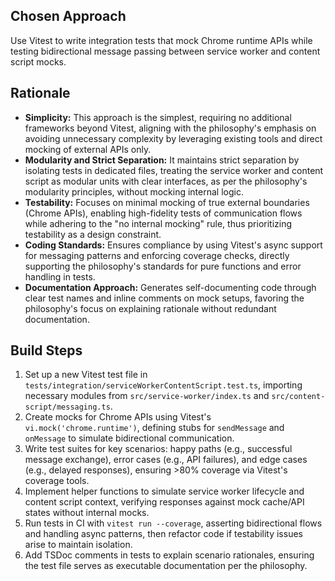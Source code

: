 ## Chosen Approach
Use Vitest to write integration tests that mock Chrome runtime APIs while testing bidirectional message passing between service worker and content script mocks.

## Rationale
- **Simplicity:** This approach is the simplest, requiring no additional frameworks beyond Vitest, aligning with the philosophy's emphasis on avoiding unnecessary complexity by leveraging existing tools and direct mocking of external APIs only.
- **Modularity and Strict Separation:** It maintains strict separation by isolating tests in dedicated files, treating the service worker and content script as modular units with clear interfaces, as per the philosophy's modularity principles, without mocking internal logic.
- **Testability:** Focuses on minimal mocking of true external boundaries (Chrome APIs), enabling high-fidelity tests of communication flows while adhering to the "no internal mocking" rule, thus prioritizing testability as a design constraint.
- **Coding Standards:** Ensures compliance by using Vitest's async support for messaging patterns and enforcing coverage checks, directly supporting the philosophy's standards for pure functions and error handling in tests.
- **Documentation Approach:** Generates self-documenting code through clear test names and inline comments on mock setups, favoring the philosophy's focus on explaining rationale without redundant documentation.

## Build Steps
1. Set up a new Vitest test file in `tests/integration/serviceWorkerContentScript.test.ts`, importing necessary modules from `src/service-worker/index.ts` and `src/content-script/messaging.ts`.
2. Create mocks for Chrome APIs using Vitest's `vi.mock('chrome.runtime')`, defining stubs for `sendMessage` and `onMessage` to simulate bidirectional communication.
3. Write test suites for key scenarios: happy paths (e.g., successful message exchange), error cases (e.g., API failures), and edge cases (e.g., delayed responses), ensuring >80% coverage via Vitest's coverage tools.
4. Implement helper functions to simulate service worker lifecycle and content script context, verifying responses against mock cache/API states without internal mocks.
5. Run tests in CI with `vitest run --coverage`, asserting bidirectional flows and handling async patterns, then refactor code if testability issues arise to maintain isolation.
6. Add TSDoc comments in tests to explain scenario rationales, ensuring the test file serves as executable documentation per the philosophy.